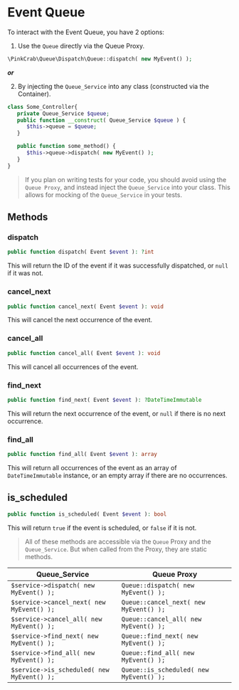 # Event Queue

To interact with the Event Queue, you have 2 options:

1. Use the `Queue` directly via the Queue Proxy.

```php
\PinkCrab\Queue\Dispatch\Queue::dispatch( new MyEvent() );
```
**_or_**

2. By injecting the `Queue_Service` into any class (constructed via the Container).

```php
class Some_Controller{
   private Queue_Service $queue;
   public function __construct( Queue_Service $queue ) {
      $this->queue = $queue;
   }

   public function some_method() {
      $this->queue->dispatch( new MyEvent() );
   }
}
```
> If you plan on writing tests for your code, you should avoid using the `Queue Proxy`, and instead inject the `Queue_Service` into your class. This allows for mocking of the `Queue_Service` in your tests.

## Methods

### dispatch

```php
public function dispatch( Event $event ): ?int
```

This will return the ID of the event if it was successfully dispatched, or `null` if it was not.

### cancel_next

```php
public function cancel_next( Event $event ): void
```

This will cancel the next occurrence of the event.

### cancel_all

```php
public function cancel_all( Event $event ): void
```

This will cancel all occurrences of the event.

### find_next

```php
public function find_next( Event $event ): ?DateTimeImmutable
```

This will return the next occurrence of the event, or `null` if there is no next occurrence.

### find_all

```php
public function find_all( Event $event ): array
```

This will return all occurrences of the event as an array of `DateTimeImmutable` instance, or an empty array if there are no occurrences.

## is_scheduled

```php
public function is_scheduled( Event $event ): bool
```

This will return `true` if the event is scheduled, or `false` if it is not.

> All of these methods are accessible via the `Queue` Proxy and the `Queue_Service`. But when called from the Proxy, they are static methods.

| Queue_Service | Queue Proxy |
| --- | --- |
| `$service->dispatch( new MyEvent() );` | `Queue::dispatch( new MyEvent() );` |
| `$service->cancel_next( new MyEvent() );` | `Queue::cancel_next( new MyEvent() );` |
| `$service->cancel_all( new MyEvent() );` | `Queue::cancel_all( new MyEvent() );` |
| `$service->find_next( new MyEvent() );` | `Queue::find_next( new MyEvent() );` |
| `$service->find_all( new MyEvent() );` | `Queue::find_all( new MyEvent() );` |
| `$service->is_scheduled( new MyEvent() );` | `Queue::is_scheduled( new MyEvent() );` |
 
